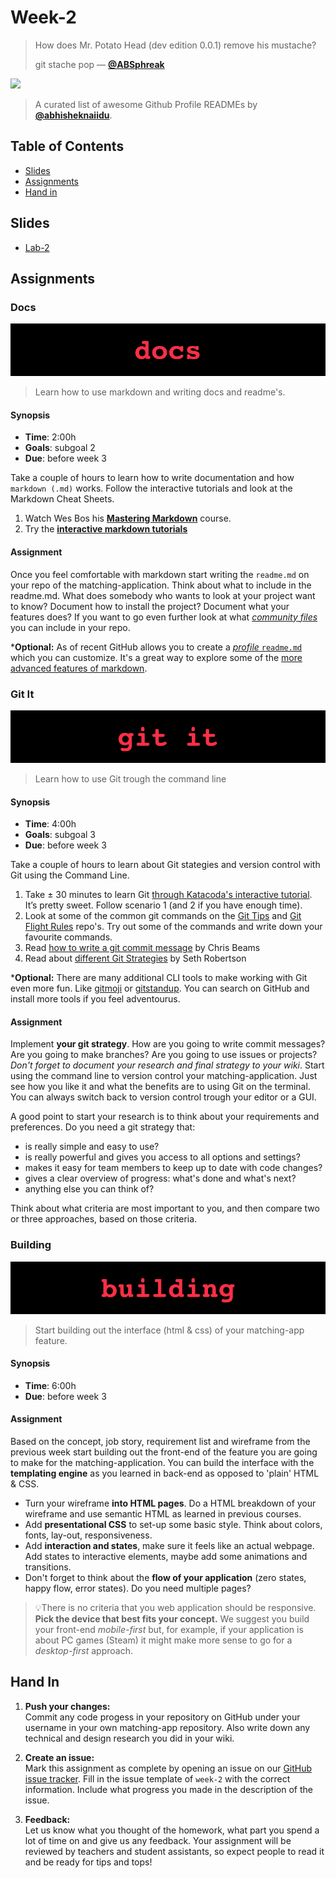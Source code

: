 # Week-2

> How does Mr. Potato Head (dev edition 0.0.1) remove his mustache?
>
> git stache pop
> — [**@ABSphreak**][quote-author]

[![][inspiration-cover]][inspiration-link]

> A curated list of awesome Github Profile READMEs by [**@abhisheknaiidu**][inspiration-author].

## Table of Contents

* [Slides](#slides)
* [Assignments](#assignments)
* [Hand in](#hand-in)

## Slides
* [Lab-2][lab2]

## Assignments

### Docs

![Docs Banner](assets/banners/banner-docs.jpg)

> Learn how to use markdown and writing docs and readme's.

#### Synopsis

*  **Time**: 2:00h
*  **Goals**: subgoal 2
*  **Due**: before week 3

Take a couple of hours to learn how to write documentation and how `markdown (.md)` works. Follow the interactive tutorials and look at the Markdown Cheat Sheets.

1. Watch Wes Bos his [**Mastering Markdown**][markdown] course.
2. Try the [**interactive markdown tutorials**](interactive)

#### Assignment

Once you feel comfortable with markdown start writing the `readme.md` on your repo of the matching-application. Think about what to include in the readme.md. What does somebody who wants to look at your project want to know? Document how to install the project? Document what your features does? If you want to go even further look at what [_community files_][community] you can include in your repo.

***Optional:** As of recent GitHub allows you to create a [_profile_ `readme.md`][profile] which you can customize. It's a great way to explore some of the [more advanced features of markdown](advanced).

### Git It

![Git Banner](assets/banners/banner-git.jpg)

> Learn how to use Git trough the command line

#### Synopsis

*  **Time**: 4:00h
*  **Goals**: subgoal 3
*  **Due**: before week 3

Take a couple of hours to learn about Git stategies and version control with Git using the Command Line.

1. Take ± 30 minutes to learn Git [through Katacoda's interactive tutorial][katacoda]. It’s pretty sweet. Follow scenario 1 (and 2 if you have enough time).
2. Look at some of the common git commands on the [Git Tips][tips] and [Git Flight Rules][flight] repo's. Try out some of the commands and write down your favourite commands.
3. Read [how to write a git commit message][message] by Chris Beams
4. Read about [different Git Strategies][strategy] by Seth Robertson

***Optional:** There are many additional CLI tools to make working with Git even more fun. Like [gitmoji][emoji] or [gitstandup][standup]. You can search on GitHub and install more tools if you feel adventourus.

#### Assignment

Implement **your git strategy**. How are you going to write commit messages? Are you going to make branches? Are you going to use issues or projects? _Don't forget to document your research and final strategy to your wiki_. Start using the command line to version control your matching-application. Just see how you like it and what the benefits are to using Git on the terminal. You can always switch back to version control trough your editor or a GUI.

A good point to start your research is to think about your requirements and preferences. Do you need a git strategy that:
* is really simple and easy to use?
* is really powerful and gives you access to all options and settings?
* makes it easy for team members to keep up to date with code changes?
* gives a clear overview of progress: what's done and what's next?
* anything else you can think of?

Think about what criteria are most important to you, and then compare two or three approaches, based on those criteria.

### Building
![Building Banner](assets/banners/banner-building.jpg)

> Start building out the interface (html & css) of your matching-app feature.

#### Synopsis

*  **Time**: 6:00h
*  **Due**: before week 3

#### Assignment

Based on the concept, job story, requirement list and wireframe from the previous week start building out the front-end of the feature you are going to make for the matching-application. You can build the interface with the **templating engine** as you learned in back-end as opposed to 'plain' HTML & CSS.

* Turn your wireframe **into HTML pages**. Do a HTML breakdown of your wireframe and use semantic HTML as learned in previous courses.
* Add **presentational CSS** to set-up some basic style. Think about colors, fonts, lay-out, responsiveness. 
* Add **interaction and states**, make sure it feels like an actual webpage. Add states to interactive elements, maybe add some animations and transitions.
* Don't forget to think about the **flow of your application** (zero states, happy flow, error states). Do you need multiple pages?

> 💡There is no criteria that you web application should be responsive. **Pick the device that best fits your concept.** We suggest you build your front-end _mobile-first_ but, for example, if your application is about PC games (Steam) it might make more sense to go for a _desktop-first_ approach.

## Hand In

1. **Push your changes:**  
Commit any code progess in your repository on GitHub under your username in your own matching-app repository. Also write down any technical and design research you did in your wiki.

1. **Create an issue:**  
Mark this assignment as complete by opening an issue on our [GitHub issue tracker][issues]. Fill in the issue template of `week-2` with the correct information. Include what progress you made in the description of the issue.

3. **Feedback:**  
Let us know what you thought of the homework, what part you spend a lot of time on and give us any feedback. Your assignment will be reviewed by teachers and student assistants, so expect people to read it and be ready for tips and tops!

[inspiration-cover]: assets/covers/profile.png
[inspiration-link]: https://github.com/abhisheknaiidu/awesome-github-profile-readme
[inspiration-author]: https://github.com/abhisheknaiidu
[quote-author]: https://github.com/ABSphreak

[issues]: https://github.com/cmda-bt/pt-course-21-22/issues/new/choose
[lab2]: /slides/pt_21-22_lab-2.pdf

[markdown]: https://www.youtube.com/watch?v=Je5w18nn-e8&list=PLu8EoSxDXHP7v7K5nZSMo9XWidbJ_Bns3
[community]: https://opensource.guide/code-of-conduct/
[interactive]: https://www.markdowntutorial.com/
[katacoda]: https://www.katacoda.com/courses/git
[tips]: https://github.com/git-tips/tips
[flight]: https://github.com/k88hudson/git-flight-rules/
[message]: https://chris.beams.io/posts/git-commit/
[emoji]: https://gitmoji.dev
[standup]: https://github.com/kamranahmedse/git-standup
[profile]: https://docs.github.com/en/github/setting-up-and-managing-your-github-profile/managing-your-profile-readme
[advanced]: https://github.com/abhisheknaiidu/awesome-github-profile-readme
[strategy]: https://sethrobertson.github.io/GitBestPractices/#workflow
